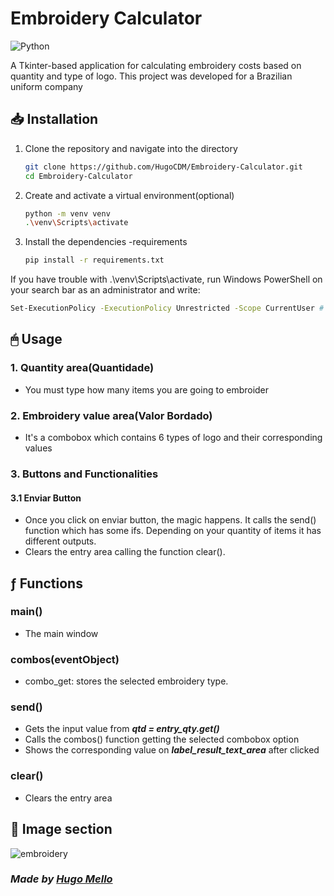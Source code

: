 # Embroidery Calculator
![Python](https://img.shields.io/badge/python-3670A0?style=for-the-badge&logo=python&logoColor=ffdd54)

<p> A Tkinter-based application for calculating embroidery costs based on quantity and type of logo. This project was developed for a Brazilian uniform company</p>




## 📥 Installation
1. Clone the repository and navigate into the directory
   ```bash
   git clone https://github.com/HugoCDM/Embroidery-Calculator.git
   cd Embroidery-Calculator
   ```
2. Create and activate a virtual environment(optional)
   ```bash
   python -m venv venv 
   .\venv\Scripts\activate 
   ```
3. Install the dependencies -requirements
   ```bash
   pip install -r requirements.txt 
   ```
If you have trouble with .\venv\Scripts\activate, run Windows PowerShell on your search bar as an administrator and write:
```bash
Set-ExecutionPolicy -ExecutionPolicy Unrestricted -Scope CurrentUser # Then type Y and press Enter. Go to step 2
```
## 🖱 Usage
### 1. Quantity area(Quantidade)
- You must type how many items you are going to embroider
### 2. Embroidery value area(Valor Bordado)
- It's a combobox which contains 6 types of logo and their corresponding values

### 3. Buttons and Functionalities
#### 3.1 Enviar Button
- Once you click on enviar button, the magic happens. It calls the send() function which has some ifs. Depending on your quantity of items it has different outputs.
- Clears the entry area calling the function clear().

## ƒ Functions
### main()
- The main window

### combos(eventObject)
- combo_get: stores the selected embroidery type.

### send()
- Gets the input value from <b>*qtd = entry_qty.get()*</b>
- Calls the combos() function getting the selected combobox option
- Shows the corresponding value on <b>*label_result_text_area*</b> after clicked 

### clear()
- Clears the entry area


## 🌅 Image section

![embroidery](https://github.com/user-attachments/assets/34de65d9-9436-46e7-b8eb-c2d2a0ff88f9)

### *Made by [Hugo Mello](https://github.com/HugoCDM)*








